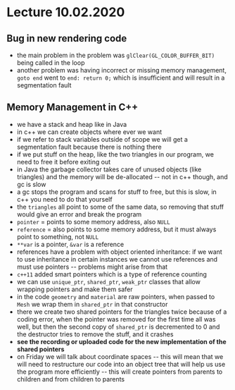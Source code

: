 # Lecture 10.02.2020

## Bug in new rendering code

- the main problem in the problem was `glClear(GL_COLOR_BUFFER_BIT)` being
called in the loop
- another problem was having incorrect or missing memory management, `goto end`
went to `end: return 0;` which is insufficient and will result in
a segmentation fault

## Memory Management in C++

- we have a stack and heap like in Java
- in c++ we can create objects where ever we want
- if we refer to stack variables outside of scope we will get a segmentation
fault because there is nothing there
- if we put stuff on the heap, like the two triangles in our program, we need
to free it before exiting out
- in Java the garbage collector takes care of unused objects (like triangles) 
and the memory will be de-allocated -- not in c++ though, and gc is slow
- a gc stops the program and scans for stuff to free, but this is slow, in c++
you need to do that yourself
- the `triangles` all point to some of the same data, so removing that
stuff would give an error and break the program
- `pointer` = points to some memory address, also `NULL`
- `reference` = also points to some memory address, but it must always point 
to something, not `NULL`
- `**var` is a pointer, `&var` is a reference
- references have a problem with object oriented inheritance: if we want to use
inheritance in certain instances we cannot use references and must use
pointers -- problems might arise from that
- `c++11` added smart pointers which is a type of reference counting
- we can use `unique_ptr`, `shared_ptr`, `weak_ptr` classes that allow wrapping
pointers and make them safer
- in the code `geometry` and `material` are raw pointers, when passed to `Mesh`
we wrap them in `shared_ptr` in that constructor
- there we create two shared pointers for the triangles twice because of
a coding error, when the pointer was removed for the first time all was well,
but then the second copy of `shared_ptr` is decremented to 0 and the 
destructor tries to remove the stuff, and it crashes
- __see the recording or uploaded code for the new implementation of the shared
pointers__
- on Friday we will talk about coordinate spaces -- this will mean that we will
need to restructure our code into an object tree that will help us use the
program more efficiently -- this will create pointers from parents to children
and from children to parents 
